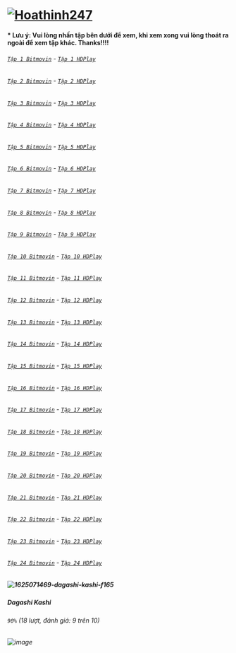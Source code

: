 # [![Hoathinh247](https://user-images.githubusercontent.com/75318518/141947432-f818d463-e399-4827-9d0d-1c5385968d8e.png)](https://admin1509.github.io/hoathinh247tv.com/)
#### * Lưu ý: Vui lòng nhấn tập bên dưới để xem, khi xem xong vui lòng thoát ra ngoài để xem tập khác. Thanks!!!!

###### [`Tập 1 Bitmovin`](https://bitly.com/) - [`Tập 1 HDPlay`](https://bitly.com/3cn9hO9)
###### [`Tập 2 Bitmovin`](https://bitly.com/) - [`Tập 2 HDPlay`](https://bitly.com/)
###### [`Tập 3 Bitmovin`](https://bitly.com/) - [`Tập 3 HDPlay`](https://bitly.com/)
###### [`Tập 4 Bitmovin`](https://bitly.com/) - [`Tập 4 HDPlay`](https://bitly.com/)
###### [`Tập 5 Bitmovin`](https://bitly.com/) - [`Tập 5 HDPlay`](https://bitly.com/)
###### [`Tập 6 Bitmovin`](https://bitly.com/) - [`Tập 6 HDPlay`](https://bitly.com/)
###### [`Tập 7 Bitmovin`](https://bitly.com/) - [`Tập 7 HDPlay`](https://bitly.com/)
###### [`Tập 8 Bitmovin`](https://bitly.com/) - [`Tập 8 HDPlay`](https://bitly.com/)
###### [`Tập 9 Bitmovin`](https://bitly.com/) - [`Tập 9 HDPlay`](https://bitly.com/)
###### [`Tập 10 Bitmovin`](https://bitly.com/) - [`Tập 10 HDPlay`](https://bitly.com/)
###### [`Tập 11 Bitmovin`](https://bitly.com/) - [`Tập 11 HDPlay`](https://bitly.com/)
###### [`Tập 12 Bitmovin`](https://bitly.com/) - [`Tập 12 HDPlay`](https://bitly.com/)
###### [`Tập 13 Bitmovin`](https://bitly.com/) - [`Tập 13 HDPlay`](https://bitly.com/)
###### [`Tập 14 Bitmovin`](https://bitly.com/) - [`Tập 14 HDPlay`](https://bitly.com/)
###### [`Tập 15 Bitmovin`](https://bitly.com/) - [`Tập 15 HDPlay`](https://bitly.com/)
###### [`Tập 16 Bitmovin`](https://bitly.com/) - [`Tập 16 HDPlay`](https://bitly.com/)
###### [`Tập 17 Bitmovin`](https://bitly.com/) - [`Tập 17 HDPlay`](https://bitly.com/)
###### [`Tập 18 Bitmovin`](https://bitly.com/) - [`Tập 18 HDPlay`](https://bitly.com/)
###### [`Tập 19 Bitmovin`](https://bitly.com/) - [`Tập 19 HDPlay`](https://bitly.com/)
###### [`Tập 20 Bitmovin`](https://bitly.com/) - [`Tập 20 HDPlay`](https://bitly.com/)
###### [`Tập 21 Bitmovin`](https://bitly.com/) - [`Tập 21 HDPlay`](https://bitly.com/)
###### [`Tập 22 Bitmovin`](https://bitly.com/) - [`Tập 22 HDPlay`](https://bitly.com/)
###### [`Tập 23 Bitmovin`](https://bitly.com/) - [`Tập 23 HDPlay`](https://bitly.com/)
###### [`Tập 24 Bitmovin`](https://bitly.com/) - [`Tập 24 HDPlay`](https://bitly.com/)

##### ![1625071469-dagashi-kashi-f165](https://user-images.githubusercontent.com/75318518/142188877-a5942764-86ec-4a29-8d45-9f64e2c1536b.jpg)
##### Dagashi Kashi
###### `90%` (18 lượt, đánh giá: 9 trên 10)
###### ![image](https://user-images.githubusercontent.com/75318518/142189130-515f74d9-83ab-4199-92af-91cdeddde627.png)

